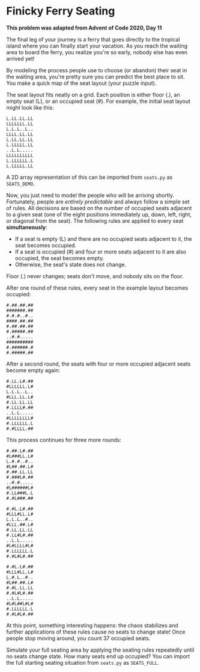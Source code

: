 # Finicky Ferry Seating

**This problem was adapted from Advent of Code 2020, Day 11**

The final leg of your journey is a ferry that goes directly to the tropical island where you can finally start your vacation. As you reach the waiting area to board the ferry, you realize you're so early, nobody else has even arrived yet!

By modeling the process people use to choose (or abandon) their seat in the waiting area, you're pretty sure you can predict the best place to sit. You make a quick map of the seat layout (your puzzle input).

The seat layout fits neatly on a grid. Each position is either floor (.), an empty seat (L), or an occupied seat (#). For example, the initial seat layout might look like this:

```text
L.LL.LL.LL
LLLLLLL.LL
L.L.L..L..
LLLL.LL.LL
L.LL.LL.LL
L.LLLLL.LL
..L.L.....
LLLLLLLLLL
L.LLLLLL.L
L.LLLLL.LL
```
A 2D array representation of this can be imported from `seats.py` as `SEATS_DEMO`.

Now, you just need to model the people who will be arriving shortly. Fortunately, people are _entirely predictable_ and always follow a simple set of rules. All decisions are based on the number of occupied seats adjacent to a given seat (one of the eight positions immediately up, down, left, right, or diagonal from the seat). The following rules are applied to every seat **simultaneously**:

- If a seat is empty (L) and there are no occupied seats adjacent to it, the seat becomes occupied.
- If a seat is occupied (#) and four or more seats adjacent to it are also occupied, the seat becomes empty.
- Otherwise, the seat's state does not change.

Floor (.) never changes; seats don't move, and nobody sits on the floor.

After one round of these rules, every seat in the example layout becomes occupied:

```text
#.##.##.##
#######.##
#.#.#..#..
####.##.##
#.##.##.##
#.#####.##
..#.#.....
##########
#.######.#
#.#####.##
```
After a second round, the seats with four or more occupied adjacent seats become empty again:
```text
#.LL.L#.##
#LLLLLL.L#
L.L.L..L..
#LLL.LL.L#
#.LL.LL.LL
#.LLLL#.##
..L.L.....
#LLLLLLLL#
#.LLLLLL.L
#.#LLLL.##
```
This process continues for three more rounds:

```text
#.##.L#.##
#L###LL.L#
L.#.#..#..
#L##.##.L#
#.##.LL.LL
#.###L#.##
..#.#.....
#L######L#
#.LL###L.L
#.#L###.##
```
```text
#.#L.L#.##
#LLL#LL.L#
L.L.L..#..
#LLL.##.L#
#.LL.LL.LL
#.LL#L#.##
..L.L.....
#L#LLLL#L#
#.LLLLLL.L
#.#L#L#.##
```
```text
#.#L.L#.##
#LLL#LL.L#
L.#.L..#..
#L##.##.L#
#.#L.LL.LL
#.#L#L#.##
..L.L.....
#L#L##L#L#
#.LLLLLL.L
#.#L#L#.##
```

At this point, something interesting happens: the chaos stabilizes and further applications of these rules cause no seats to change state! Once people stop moving around, you count 37 occupied seats.

Simulate your full seating area by applying the seating rules repeatedly until no seats change state. How many seats end up occupied? You can import the full starting seating situation from `seats.py` as `SEATS_FULL`.
